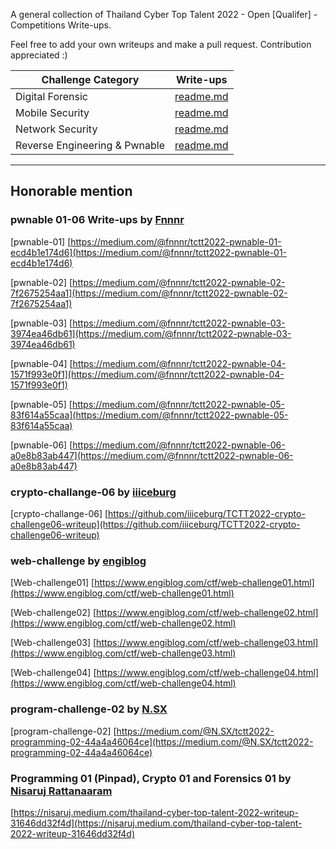 A  general collection of Thailand Cyber Top Talent 2022 - Open [Qualifer] - Competitions Write-ups.

Feel free to add your own writeups and make a pull request.
Contribution appreciated :)

| Challenge Category            | Write-ups                                            |
| ----------------------------- | ---------------------------------------------------- |
| Digital Forensic              | [readme.md](https://github.com/AmazingFriedChickken/TCTT2022-Write-Ups/blob/main/Digital%20Forensic/readme.md)              |
| Mobile Security               | [readme.md](https://github.com/AmazingFriedChickken/TCTT2022-Write-Ups/blob/main/Mobile%20Security/readme.md)               |
| Network Security              | [readme.md](https://github.com/AmazingFriedChickken/TCTT2022-Write-Ups/blob/main/Network%20Security/readme.md)              |
| Reverse Engineering & Pwnable | [readme.md](https://github.com/AmazingFriedChickken/TCTT2022-Write-Ups/blob/main/Reverse%20Engineering%20%26%20Pwnable/readme.md) |

---

## Honorable mention

### pwnable 01-06 Write-ups by [Fnnnr](https://medium.com/@fnnnr)

[pwnable-01] [https://medium.com/@fnnnr/tctt2022-pwnable-01-ecd4b1e174d6](https://medium.com/@fnnnr/tctt2022-pwnable-01-ecd4b1e174d6)

[pwnable-02] [https://medium.com/@fnnnr/tctt2022-pwnable-02-7f2675254aa1](https://medium.com/@fnnnr/tctt2022-pwnable-02-7f2675254aa1)

[pwnable-03] [https://medium.com/@fnnnr/tctt2022-pwnable-03-3974ea46db61](https://medium.com/@fnnnr/tctt2022-pwnable-03-3974ea46db61)

[pwnable-04] [https://medium.com/@fnnnr/tctt2022-pwnable-04-1571f993e0f1](https://medium.com/@fnnnr/tctt2022-pwnable-04-1571f993e0f1)

[pwnable-05] [https://medium.com/@fnnnr/tctt2022-pwnable-05-83f614a55caa](https://medium.com/@fnnnr/tctt2022-pwnable-05-83f614a55caa)

[pwnable-06] [https://medium.com/@fnnnr/tctt2022-pwnable-06-a0e8b83ab447](https://medium.com/@fnnnr/tctt2022-pwnable-06-a0e8b83ab447)

### crypto-challange-06 by [iiiceburg](https://github.com/iiiceburg/)

[crypto-challange-06] [https://github.com/iiiceburg/TCTT2022-crypto-challenge06-writeup](https://github.com/iiiceburg/TCTT2022-crypto-challenge06-writeup)

### web-challenge by [engiblog](https://www.engiblog.com/category/ctf)

[Web-challenge01] [https://www.engiblog.com/ctf/web-challenge01.html](https://www.engiblog.com/ctf/web-challenge01.html)

[Web-challenge02] [https://www.engiblog.com/ctf/web-challenge02.html](https://www.engiblog.com/ctf/web-challenge02.html)

[Web-challenge03] [https://www.engiblog.com/ctf/web-challenge03.html](https://www.engiblog.com/ctf/web-challenge03.html)

[Web-challenge04] [https://www.engiblog.com/ctf/web-challenge04.html](https://www.engiblog.com/ctf/web-challenge04.html)

### program-challenge-02 by [N.SX](https://medium.com/@N.SX/)

[program-challenge-02] [https://medium.com/@N.SX/tctt2022-programming-02-44a4a46064ce](https://medium.com/@N.SX/tctt2022-programming-02-44a4a46064ce)

### Programming 01 (Pinpad), Crypto 01 and Forensics 01 by [Nisaruj Rattanaaram](https://nisaruj.medium.com/)

[https://nisaruj.medium.com/thailand-cyber-top-talent-2022-writeup-31646dd32f4d](https://nisaruj.medium.com/thailand-cyber-top-talent-2022-writeup-31646dd32f4d)
